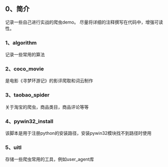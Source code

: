 
## 0、简介

记录一些自己进行实战的爬虫demo。
尽量将详细的注释撰写在代码中，增强可读性。

### 1、algorithm
   记录一些常用的算法

### 2、coco_movie
   是电影《寻梦环游记》的影评爬取和词云制作

### 3、taobao_spider
   关于淘宝的爬虫，商品类目，商品评论等等

### 4、pywin32_install
   该脚本是用于注册python的安装路径，安装pywin32模块找不到路径时使用
   
### 5、uitl
   存储一些爬虫常用的工具，例如user_agent库